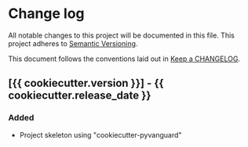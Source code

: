 # Change log
All notable changes to this project will be documented in this file.
This project adheres to [Semantic Versioning](http://semver.org/).

This document follows the conventions laid out in [Keep a CHANGELOG][keep].

## [{{ cookiecutter.version }}] - {{ cookiecutter.release_date }}
### Added
* Project skeleton using "cookiecutter-pyvanguard"


[keep]: http://keepachangelog.com/
